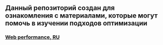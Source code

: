 ## Данный репозиторий создан для ознакомления с материалами, которые могут помочь в изучении подходов оптимизации

### [Web performance, RU](https://github.com/TchernyavskyDaniil/web-performance-links/blob/master/ru.md)
